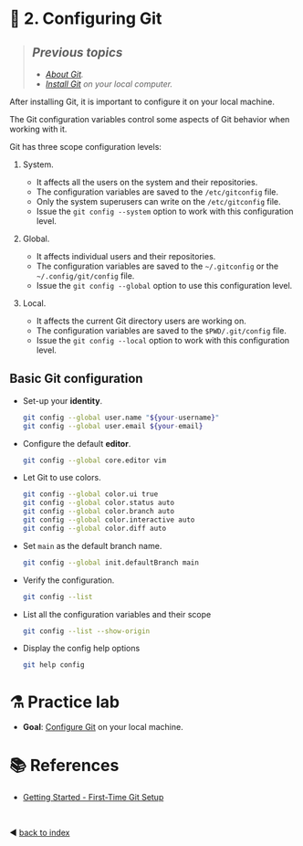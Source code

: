 # :book: 2. Configuring Git

> ## _Previous topics_
> - _[About Git](../documents/00_about_git.md)._
> - _[Install Git](../documents/01_installing_git.md) on your local computer._

After installing Git, it is important to configure it on your local machine.

The Git configuration variables control some aspects of Git behavior when working with it.

Git has three scope configuration levels:

1. System. 
   - It affects all the users on the system and their repositories.
   - The configuration variables are saved to the `/etc/gitconfig` file.
   - Only the system superusers can write on the `/etc/gitconfig` file.
   - Issue the `git config --system` option to work with this configuration level.


2. Global.
   - It affects individual users and their repositories. 
   - The configuration variables are saved to the `~/.gitconfig` or the `~/.config/git/config` file.
   - Issue the `git config --global` option to use this configuration level.

3. Local.
   - It affects the current Git directory users are working on.
   - The configuration variables are saved to the `$PWD/.git/config` file.
   - Issue the `git config --local` option to work with this configuration level.


## Basic Git configuration

- Set-up your **identity**.

  ```bash
  git config --global user.name "${your-username}"
  git config --global user.email ${your-email}
  ```

- Configure the default **editor**.

  ```bash
  git config --global core.editor vim
  ```

- Let Git to use colors.

  ```bash
  git config --global color.ui true
  git config --global color.status auto
  git config --global color.branch auto
  git config --global color.interactive auto
  git config --global color.diff auto
  ```

- Set `main` as the default branch name.

  ```bash
  git config --global init.defaultBranch main
  ```

- Verify the configuration.

  ```bash
  git config --list
  ```

- List all the configuration variables and their scope

  ```bash
  git config --list --show-origin
  ```

- Display the config help options

  ```bash
  git help config
  ```

# :alembic: Practice lab

- **Goal**: [Configure Git](../labs/lab_02_configuring_git.md) on your local machine.


# :books: References
- [Getting Started - First-Time Git Setup](https://git-scm.com/book/en/v2/Getting-Started-First-Time-Git-Setup) 

 
<br />

:arrow_backward: [back to index](../README.md)
